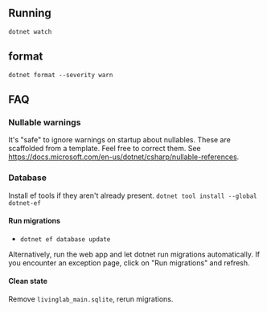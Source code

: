 ## Running
`dotnet watch`

## format
`dotnet format --severity warn`

## FAQ
### Nullable warnings
It's "safe" to ignore warnings on startup about nullables. These are scaffolded from a template. Feel free to correct them. See https://docs.microsoft.com/en-us/dotnet/csharp/nullable-references.

### Database
Install ef tools if they aren't already present.
`dotnet tool install --global dotnet-ef`

#### Run migrations
- `dotnet ef database update`

Alternatively, run the web app and let dotnet run migrations automatically. If you encounter an exception page, click on "Run migrations" and refresh.

#### Clean state
Remove `livinglab_main.sqlite`, rerun migrations.

